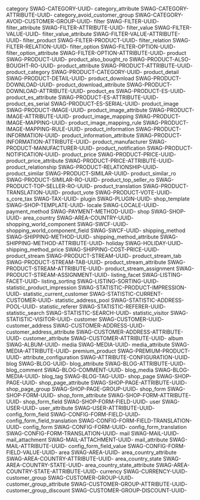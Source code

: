 category                                SWAG-CATEGORY-UUID-
category_attribute                      SWAG-CATEGORY-ATTRIBUTE-UUID-
category_avoid_customer_group           SWAG-CATEGORY-AVOID-CUSTOMER-GROUP-UUID-
filter                                  SWAG-FILTER-UUID-
filter_attribute                        SWAG-FILTER-ATTRIBUTE-UUID-
filter_value                            SWAG-FILTER-VALUE-UUID-
filter_value_attribute                  SWAG-FILTER-VALUE-ATTRIBUTE-UUID-
filter_product                          SWAG-FILTER-PRODUCT-UUID-
filter_relation                         SWAG-FILTER-RELATION-UUID-
filter_option                           SWAG-FILTER-OPTION-UUID-
filter_option_attribute                 SWAG-FILTER-OPTION-ATTRIBUTE-UUID-
product                                 SWAG-PRODUCT-UUID-
product_also_bought_ro                  SWAG-PRODUCT-ALSO-BOUGHT-RO-UUID-
product_attribute                       SWAG-PRODUCT-ATTRIBUTE-UUID-
product_category                        SWAG-PRODUCT-CATEGORY-UUID-
product_detail                          SWAG-PRODUCT-DETAIL-UUID-
product_download                        SWAG-PRODUCT-DOWNLOAD-UUID-
product_download_attribute              SWAG-PRODUCT-DOWNLOAD-ATTRIBUTE-UUID-
product_es                              SWAG-PRODUCT-ES-UUID-
product_es_attribute                    SWAG-PRODUCT-ES-ATTRIBUTE-UUID-
product_es_serial                       SWAG-PRODUCT-ES-SERIAL-UUID-
product_image                           SWAG-PRODUCT-IMAGE-UUID-
product_image_attribute                 SWAG-PRODUCT-IMAGE-ATTRIBUTE-UUID-
product_image_mapping                   SWAG-PRODUCT-IMAGE-MAPPING-UUID-
product_image_mapping_rule              SWAG-PRODUCT-IMAGE-MAPPING-RULE-UUID-
product_information                     SWAG-PRODUCT-INFORMATION-UUID-
product_information_attribute           SWAG-PRODUCT-INFORMATION-ATTRIBUTE-UUID-
product_manufacturer                    SWAG-PRODUCT-MANUFACTURER-UUID-
product_notification                    SWAG-PRODUCT-NOTIFICATION-UUID-
product_price                           SWAG-PRODUCT-PRICE-UUID-
product_price_attribute                 SWAG-PRODUCT-PRICE-ATTRIBUTE-UUID-
product_relationship                    SWAG-PRODUCT-RELATIONSHIP-UUID-
product_similar                         SWAG-PRODUCT-SIMILAR-UUID-
product_similar_ro                      SWAG-PRODUCT-SIMILAR-RO-UUID-
product_top_seller_ro                   SWAG-PRODUCT-TOP-SELLER-RO-UUID-
product_translation                     SWAG-PRODUCT-TRANSLATION-UUID-
product_vote                            SWAG-PRODUCT-VOTE-UUID-
s_core_tax                              SWAG-TAX-UUID-
plugin                                  SWAG-PLUGIN-UUID-
shop_template                           SWAG-SHOP-TEMPLATE-UUID-
locale                                  SWAG-LOCALE-UUID-
payment_method                          SWAG-PAYMENT-METHOD-UUID-
shop                                    SWAG-SHOP-UUID-
area_country                            SWAG-AREA-COUNTRY-UUID-
shopping_world_component                SWAG-SWCF-UUID-
shopping_world_component_field          SWAG-SWCF-UUID-
shipping_method                         SWAG-SHIPPING-METHOD-UUID-
shipping_method_attribute               SWAG-SHIPPING-METHOD-ATTRIBUTE-UUID-
holiday                                 SWAG-HOLIDAY-UUID-
shipping_method_price                   SWAG-SHIPPING-COST-PRICE-UUID-
product_stream                          SWAG-PRODUCT-STREAM-UUID-
product_stream_tab                      SWAG-PRODUCT-STREAM-TAB-UUID-
product_stream_attribute                SWAG-PRODUCT-STREAM-ATTRIBUTE-UUID-
product_stream_assignment               SWAG-PRODUCT-STREAM-ASSIGNMENT-UUID-
listing_facet                           SWAG-LISTING-FACET-UUID-
listing_sorting                         SWAG-LISTING-SORTING-UUID-
statistic_product_impression            SWAG-STATISTIC-PRODUCT-IMPRESSION-UUID-
statistic_current_customer              SWAG-STATISTIC-CURRENT-CUSTOMER-UUID-
statistic_address_pool                  SWAG-STATISTIC-ADDRESS-POOL-UUID-
statistic_referer                       SWAG-STATISTIC-REFERER-UUID-
statistic_search                        SWAG-STATISTIC-SEARCH-UUID-
statistic_visitor                       SWAG-STATISTIC-VISITOR-UUID-
customer                                SWAG-CUSTOMER-UUID-
customer_address                        SWAG-CUSTOMER-ADDRESS-UUID-
customer_address_attribute              SWAG-CUSTOMER-ADDRESS-ATTRIBUTE-UUID-
customer_attribute                      SWAG-CUSTOMER-ATTRIBUTE-UUID-
album                                   SWAG-ALBUM-UUID-
media                                   SWAG-MEDIA-UUID-
media_attribute                         SWAG-MEDIA-ATTRIBUTE-UUID-
premium_product                         SWAG-PREMIUM-PRODUCT-UUID-
attribute_configuration                 SWAG-ATTRIBUTE-CONFIGURATION-UUID-
blog                                    SWAG-BLOG-UUID-
blog_attribute                          SWAG-BLOG-ATTRIBUTE-UUID-
blog_comment                            SWAG-BLOG-COMMENT-UUID-
blog_media                              SWAG-BLOG-MEDIA-UUID-
blog_tag                                SWAG-BLOG-TAG-UUID-
shop_page                               SWAG-SHOP-PAGE-UUID-
shop_page_attribute                     SWAG-SHOP-PAGE-ATTRIBUTE-UUID-
shop_page_group                         SWAG-SHOP-PAGE-GROUP-UUID-
shop_form                               SWAG-SHOP-FORM-UUID-
shop_form_attribute                     SWAG-SHOP-FORM-ATTRIBUTE-UUID-
shop_form_field                         SWAG-SHOP-FORM-FIELD-UUID-
user                                    SWAG-USER-UUID-
user_attribute                          SWAG-USER-ATTRIBUTE-UUID-
config_form_field                       SWAG-CONFIG-FORM-FIELD-UUID-
config_form_field_translation           SWAG-CONFIG-FORM-FIELD-TRANSLATION-UUID-
config_form                             SWAG-CONFIG-FORM-UUID-
config_form_translation                 SWAG-CONFIG-FORM-TRANSLATION-UUID-
mail                                    SWAG-MAIL-UUID-
mail_attachment                         SWAG-MAIL-ATTACHMENT-UUID-
mail_attribute                          SWAG-MAIL-ATTRIBUTE-UUID-
config_form_field_value                 SWAG-CONFIG-FORM-FIELD-VALUE-UUID-
area                                    SWAG-AREA-UUID-
area_country_attribute                  SWAG-AREA-COUNTRY-ATTRIBUTE-UUID-
area_country_state                      SWAG-AREA-COUNTRY-STATE-UUID-
area_country_state_attribute            SWAG-AREA-COUNTRY-STATE-ATTRIBUTE-UUID-
currency                                SWAG-CURRENCY-UUID-
customer_group                          SWAG-CUSTOMER-GROUP-UUID-
customer_group_attribute                SWAG-CUSTOMER-GROUP-ATTRIBUTE-UUID-
customer_group_discount                 SWAG-CUSTOMER-GROUP-DISCOUNT-UUID-